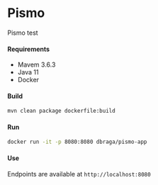 # Pismo
Pismo test

#### Requirements
- Mavem 3.6.3
- Java 11
- Docker

#### Build
```sh
mvn clean package dockerfile:build
```
#### Run
```sh
docker run -it -p 8080:8080 dbraga/pismo-app
```

#### Use
Endpoints are available at ``http://localhost:8080``